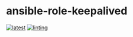# ansible-role-keepalived

[![latest](https://github.com/archmachina/ansible-role-keepalived/workflows/latest/badge.svg)](https://github.com/archmachina/ansible-role-keepalived/actions?query=workflow%3Alatest)
[![linting](https://github.com/archmachina/ansible-role-keepalived/workflows/linting/badge.svg)](https://github.com/archmachina/ansible-role-keepalived/actions?query=workflow%3Alinting)
